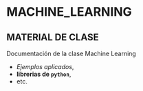 # MACHINE_LEARNING
## MATERIAL DE CLASE 
Documentación de la clase Machine Learning 
- _Ejemplos aplicados_,
- **librerias de `python`**,
- etc.
